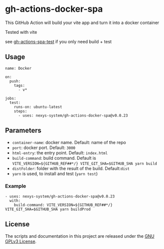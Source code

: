 # gh-actions-docker-spa

This GitHub Action will build your vite app and turn it into a docker container

Tested with vite

see [gh-actions-spa-test](https://github.com/nexys-system/gh-actions-spa-test) if you only need build + test

## Usage

```
name: Docker

on:
  push:
    tags:
      - v*

jobs:
  test:
    runs-on: ubuntu-latest
    steps:
      - uses: nexys-system/gh-actions-docker-spa@v0.0.23
```

## Parameters

* `container-name`: docker name. Default: name of the repo
* `port`: docker port. Default: `3000`
* `html-entry`: the entry point. Default: `index.html`
* `build-command`: build command. Default is `VITE_VERSION=${GITHUB_REF##*/} VITE_GIT_SHA=$GITHUB_SHA yarn build`
* `distFolder`: folder with the result of the build. Default:`dist`
* `yarn` is used, to install and test (`yarn test`)

### Example 

```
- uses: nexys-system/gh-actions-docker-spa@v0.0.23
  with:
    build-command: VITE_VERSION=${GITHUB_REF##*/} VITE_GIT_SHA=$GITHUB_SHA yarn buildProd

```

## License
The scripts and documentation in this project are released under the [GNU GPLv3 License](https://github.com/nexys-system/gh-actions-docker-spa/blob/main/LICENSE).

